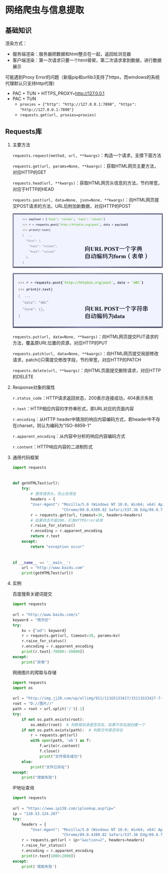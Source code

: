 # 网络爬虫与信息提取

## 基础知识

渲染方式：

* 服务端渲染：服务器把数据和html整合在一起，返回给浏览器
* 客户端渲染：第一次请求只要一个html骨架，第二次请求拿到数据，进行数据展示

可能遇到Proxy Error的问题（新版pip和urllib3支持了https，而windows的系统代理默认只支持http代理）

* PAC + TUN + HTTPS_PROXY=http://127.0.0.1
* PAC + TUN
  * `proxies = {"http": "http://127.0.0.1:7890", "https": "http://127.0.0.1:7890"}`
  * `requests.get(url, proxies=proxies)`

## Requests库

1. 主要方法

   `requests.request(method, url, **kwargs)`：构造一个请求，支撑下面方法

   `requests.get(url, params=None, **kwargs)`：获取HTML网页主要方法，对应HTTP的GET

   `requests.head(url, **kwargs)`：获取HTML网页头信息的方法，节约带宽，对应于HTTP的HEAD

   `requests.post(url, data=None, json=None, **kwargs)`：向HTML网页提交POST请求的方法，URL后附加新数据，对应HTTP的POST

   ![image-20191209104152946](TyporaPics/image-20191209104152946.png)

   ![image-20191209104242634](TyporaPics/image-20191209104242634.png)

   `requests.put(url, data=None, **kwargs)`：向HTML网页提交PUT请求的方法，覆盖原URL位置的资源，对应HTTP的PUT

   `requests.patch(url, data=None, **kwargs)`：向HTML网页提交局部修改请求，patch()只需提交修改字段，节约带宽，对应HTTP的PATCH

   `requests.delete(url, **kwargs)`：向HTML页面提交删除请求，对应HTTP的DELETE

2. Response对象的属性

   `r.status_code`：HTTP请求返回状态，200表示连接成功，404表示失败

   `r.text`：HTTP相应内容的字符串形式，即URL对应的页面内容

   `r.encoding`：从HTTP header中猜测的响应内容编码方式，若header中不存在charset，则认为编码为"ISO-8859-1"

   `r.apparent_encoding`：从内容中分析的响应内容编码方式

   `r.content`：HTTP响应内容的二进制形式

3. 通用代码框架

   ```python
   import requests
   
   
   def getHTMLText(url):
       try:
           # 更改请求头，防止反爬虫
           headers = {
           "User-Agent": "Mozilla/5.0 (Windows NT 10.0; Win64; x64) AppleWebKit/537.36 (KHTML, like Gecko) "
                         "Chrome/89.0.4389.82 Safari/537.36 Edg/89.0.774.50"}
           r = requests.get(url, timeout=30, headers=headers)
           # 如果状态不是200，引发HTTPError异常
           r.raise_for_status()
           r.encoding = r.apparent_encoding
           return r.text
       except:
           return "exception occur"
   
   
   if __name__ == '__main__':
       url = "http://www.baidu.com"
       print(getHTMLText(url))
   ```

4. 实例

   百度搜索关键词提交

   ```python
   import requests
   
   url = "http://www.baidu.com/s"
   keyword = "周杰伦"
   try:
       kv = {"wd": keyword}
       r = requests.get(url, timeout=30, params=kv)
       r.raise_for_status()
       r.encoding = r.apparent_encoding
       print(r.text[-70000:-50000])
   except:
       print("异常")
   ```

   网络图片的爬取与存储

   ```python
   import requests
   import os
   
   url = "http://img.jj20.com/up/allimg/911/111G5133427/15111G33427-7-1200.jpg"
   root = "D://图片//"
   path = root + url.split('/')[-1]
   try:
       if not os.path.exists(root):
           os.mkdir(root)  # 判断根目录是否存在，如果不存在就创建一个
       if not os.path.exists(path):  # 判断文件是否存在
           r = requests.get(url)
           with open(path, 'wb') as f:
               f.write(r.content)
               f.close()
               print("文件保存成功")
       else:
           print("文件已存在")
   except:
       print("爬取失败")
   ```

   IP地址查询

   ```python
   import requests
   
   url = "https://www.ip138.com/iplookup.asp?ip="
   ip = "120.53.124.207"
   try:
       headers = {
           "User-Agent": "Mozilla/5.0 (Windows NT 10.0; Win64; x64) AppleWebKit/537.36 (KHTML, like Gecko) "
                         "Chrome/89.0.4389.82 Safari/537.36 Edg/89.0.774.50"}
       r = requests.get(url + ip+"&action=2", headers=headers)
       r.raise_for_status()
       r.encoding = r.apparent_encoding
       print(r.text[1000:2000])
   except:
       print('爬取失败')
   ```